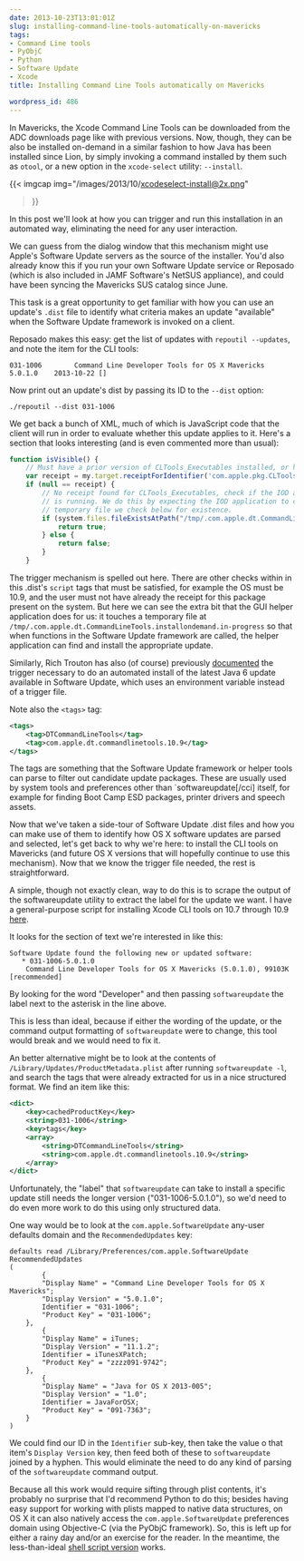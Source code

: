 ```yaml
---
date: 2013-10-23T13:01:01Z
slug: installing-command-line-tools-automatically-on-mavericks
tags:
- Command Line tools
- PyObjC
- Python
- Software Update
- Xcode
title: Installing Command Line Tools automatically on Mavericks

wordpress_id: 486
---
```


In Mavericks, the Xcode Command Line Tools can be downloaded from the ADC downloads page like with previous versions. Now, though, they can be also be installed on-demand in a similar fashion to how Java has been installed since Lion, by simply invoking a command installed by them such as `otool`, or a new option in the `xcode-select` utility: `--install`.

{{< imgcap
    img="/images/2013/10/xcodeselect-install@2x.png"
>}}

In this post we'll look at how you can trigger and run this installation in an automated way, eliminating the need for any user interaction.

<!--more-->

We can guess from the dialog window that this mechanism might use Apple's Software Update servers as the source of the installer. You'd also already know this if you run your own Software Update service or Reposado (which is also included in JAMF Software's NetSUS appliance), and could have been syncing the Mavericks SUS catalog since June.

This task is a great opportunity to get familiar with how you can use an update's `.dist` file to identify what criteria makes an update "available" when the Software Update framework is invoked on a client.

Reposado makes this easy: get the list of updates with `repoutil --updates`, and note the item for the CLI tools:

`031-1006        Command Line Developer Tools for OS X Mavericks    5.0.1.0    2013-10-22 []`

Now print out an update's dist by passing its ID to the `--dist` option:

`./repoutil --dist 031-1006`

We get back a bunch of XML, much of which is JavaScript code that the client will run in order to evaluate whether this update applies to it. Here's a section that looks interesting (and is even commented more than usual):

```js
function isVisible() {
    // Must have a prior version of CLTools_Executables installed, or have the file marker that indicates and install-on-demand is in progress.
    var receipt = my.target.receiptForIdentifier('com.apple.pkg.CLTools_Executables');
    if (null == receipt) {
        // No receipt found for CLTools_Executables, check if the IOD application
        // is running. We do this by expecting the IOD application to create the
        // temporary file we check below for existence.
        if (system.files.fileExistsAtPath("/tmp/.com.apple.dt.CommandLineTools.installondemand.in-progress")) {
            return true;
        } else {
            return false;
        }
    }
```

The trigger mechanism is spelled out here. There are other checks within in this .dist's `script` tags that must be satisfied, for example the OS must be 10.9, and the user must not have already the receipt for this package present on the system. But here we can see the extra bit that the GUI helper application does for us: it touches a temporary file at `/tmp/.com.apple.dt.CommandLineTools.installondemand.in-progress` so that when functions in the Software Update framework are called, the helper application can find and install the appropriate update.


Similarly, Rich Trouton has also (of course) previously [documented](http://derflounder.wordpress.com/2013/06/24/installing-apples-updated-java-for-os-x-2013-004-and-java-for-mac-os-x-10-6-update-16-over-previous-versions/) the trigger necessary to do an automated install of the latest Java 6 update available in Software Update, which uses an environment variable instead of a trigger file.

Note also the `<tags>` tag:

```xml
<tags>
    <tag>DTCommandLineTools</tag>
    <tag>com.apple.dt.commandlinetools.10.9</tag>
</tags>
```

The tags are something that the Software Update framework or helper tools can parse to filter out candidate update packages. These are usually used by system tools and preferences other than `softwareupdate[/cci] itself, for example for finding Boot Camp ESD packages, printer drivers and speech assets.

Now that we've taken a side-tour of Software Update .dist files and how you can make use of them to identify how OS X software updates are parsed and selected, let's get back to why we're here: to install the CLI tools on Mavericks (and future OS X versions that will hopefully continue to use this mechanism). Now that we know the trigger file needed, the rest is straightforward.

A simple, though not exactly clean, way to do this is to scrape the output of the softwareupdate utility to extract the label for the update we want. I have a general-purpose script for installing Xcode CLI tools on 10.7 through 10.9 [here](https://github.com/timsutton/osx-vm-templates/blob/master/scripts/xcode-cli-tools.sh).

<!--TODO: Note that this continues to work with El Cap -->

It looks for the section of text we're interested in like this:

```
Software Update found the following new or updated software:
   * 031-1006-5.0.1.0
    Command Line Developer Tools for OS X Mavericks (5.0.1.0), 99103K [recommended]
```

By looking for the word "Developer" and then passing `softwareupdate` the label next to the asterisk in the line above.

This is less than ideal, because if either the wording of the update, or the command output formatting of `softwareupdate` were to change, this tool would break and we would need to fix it.

An better alternative might be to look at the contents of `/Library/Updates/ProductMetadata.plist` after running `softwareupdate -l`, and search  the tags that were already extracted for us in a nice structured format. We find an item like this:

```xml
<dict>
    <key>cachedProductKey</key>
    <string>031-1006</string>
    <key>tags</key>
    <array>
        <string>DTCommandLineTools</string>
        <string>com.apple.dt.commandlinetools.10.9</string>
    </array>
</dict>
```

Unfortunately, the "label" that `softwareupdate` can take to install a specific update still needs the longer version ("031-1006-5.0.1.0"), so we'd need to do even more work to do this using only structured data.

One way would be to look at the `com.apple.SoftwareUpdate` any-user defaults domain and the `RecommendedUpdates` key:

```
defaults read /Library/Preferences/com.apple.SoftwareUpdate RecommendedUpdates
(
        {
        "Display Name" = "Command Line Developer Tools for OS X Mavericks";
        "Display Version" = "5.0.1.0";
        Identifier = "031-1006";
        "Product Key" = "031-1006";
    },
        {
        "Display Name" = iTunes;
        "Display Version" = "11.1.2";
        Identifier = iTunesXPatch;
        "Product Key" = "zzzz091-9742";
    },
        {
        "Display Name" = "Java for OS X 2013-005";
        "Display Version" = "1.0";
        Identifier = JavaForOSX;
        "Product Key" = "091-7363";
    }
)
```

We could find our ID in the `Identifier` sub-key, then take the value o that item's `Display Version` key, then feed both of these to `softwareupdate` joined by a hyphen. This would eliminate the need to do any kind of parsing of the `softwareupdate` command output.

Because all this work would require sifting through plist contents, it's probably no surprise that I'd recommend Python to do this; besides having easy support for working with plists mapped to native data structures, on OS X it can also natively access the `com.apple.SoftwareUpdate` preferences domain using Objective-C (via the PyObjC framework). So, this is left up for either a rainy day and/or an exercise for the reader. In the meantime, the less-than-ideal <a href="https://github.com/timsutton/osx-vm-templates/blob/master/scripts/xcode-cli-tools.sh">shell script version</a> works.
